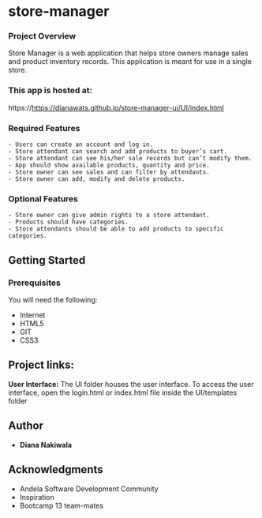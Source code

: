 # store-manager

### Project Overview
Store Manager is a web application that helps store owners manage sales and product inventory
records. This application is meant for use in a single store.

### This app is hosted at:
https://https://dianawats.github.io/store-manager-ui/UI/index.html

### Required Features
```
- Users can create an account and log in.
- Store attendant can search and add products to buyer’s cart.
- Store attendant can see his/her sale records but can’t modify them.
- App should show available products, quantity and price.
- Store owner can see sales and can filter by attendants.
- Store owner can add, modify and delete products. 
```
### Optional Features
```
- Store owner can give admin rights to a store attendant.
- Products should have categories.
- Store attendants should be able to add products to specific categories.
```
## Getting Started

### Prerequisites

You will need the following:
- Internet
- HTML5
- GIT
- CSS3

## Project links:
**User Interface:** 
The UI folder houses the user interface. To access the user interface, open the login.html or index.html
file inside the UI/templates folder

## Author

* **Diana Nakiwala**

## Acknowledgments

* Andela Software Development Community
* Inspiration
* Bootcamp 13 team-mates

